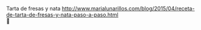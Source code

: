 Tarta de fresas y nata	http://www.marialunarillos.com/blog/2015/04/receta-de-tarta-de-fresas-y-nata-paso-a-paso.html	
਍